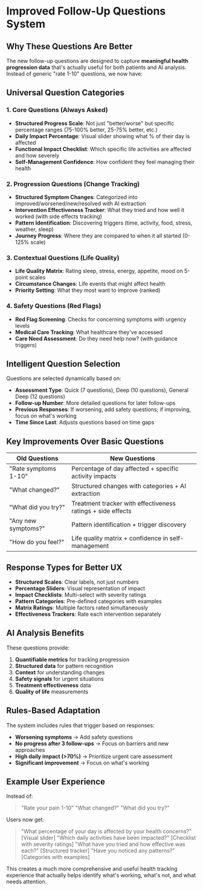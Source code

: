 # Improved Follow-Up Questions System

## Why These Questions Are Better

The new follow-up questions are designed to capture **meaningful health progression data** that's actually useful for both patients and AI analysis. Instead of generic "rate 1-10" questions, we now have:

## Universal Question Categories

### 1. **Core Questions (Always Asked)**
- **Structured Progress Scale**: Not just "better/worse" but specific percentage ranges (75-100% better, 25-75% better, etc.)
- **Daily Impact Percentage**: Visual slider showing what % of their day is affected
- **Functional Impact Checklist**: Which specific life activities are affected and how severely
- **Self-Management Confidence**: How confident they feel managing their health

### 2. **Progression Questions (Change Tracking)**
- **Structured Symptom Changes**: Categorized into improved/worsened/new/resolved with AI extraction
- **Intervention Effectiveness Tracker**: What they tried and how well it worked (with side effects tracking)
- **Pattern Identification**: Discovering triggers (time, activity, food, stress, weather, sleep)
- **Journey Progress**: Where they are compared to when it all started (0-125% scale)

### 3. **Contextual Questions (Life Quality)**
- **Life Quality Matrix**: Rating sleep, stress, energy, appetite, mood on 5-point scales
- **Circumstance Changes**: Life events that might affect health
- **Priority Setting**: What they most want to improve (ranked)

### 4. **Safety Questions (Red Flags)**
- **Red Flag Screening**: Checks for concerning symptoms with urgency levels
- **Medical Care Tracking**: What healthcare they've accessed
- **Care Need Assessment**: Do they need help now? (with guidance triggers)

## Intelligent Question Selection

Questions are selected dynamically based on:
- **Assessment Type**: Quick (7 questions), Deep (10 questions), General Deep (12 questions)
- **Follow-up Number**: More detailed questions for later follow-ups
- **Previous Responses**: If worsening, add safety questions; if improving, focus on what's working
- **Time Since Last**: Adjusts questions based on time gaps

## Key Improvements Over Basic Questions

| Old Questions | New Questions |
|--------------|---------------|
| "Rate symptoms 1-10" | Percentage of day affected + specific activity impacts |
| "What changed?" | Structured changes with categories + AI extraction |
| "What did you try?" | Treatment tracker with effectiveness ratings + side effects |
| "Any new symptoms?" | Pattern identification + trigger discovery |
| "How do you feel?" | Life quality matrix + confidence in self-management |

## Response Types for Better UX

- **Structured Scales**: Clear labels, not just numbers
- **Percentage Sliders**: Visual representation of impact
- **Impact Checklists**: Multi-select with severity ratings
- **Pattern Categories**: Pre-defined categories with examples
- **Matrix Ratings**: Multiple factors rated simultaneously
- **Effectiveness Trackers**: Rate each intervention separately

## AI Analysis Benefits

These questions provide:
1. **Quantifiable metrics** for tracking progression
2. **Structured data** for pattern recognition
3. **Context** for understanding changes
4. **Safety signals** for urgent situations
5. **Treatment effectiveness** data
6. **Quality of life** measurements

## Rules-Based Adaptation

The system includes rules that trigger based on responses:
- **Worsening symptoms** → Add safety questions
- **No progress after 3 follow-ups** → Focus on barriers and new approaches
- **High daily impact (>70%)** → Prioritize urgent care assessment
- **Significant improvement** → Focus on what's working

## Example User Experience

Instead of:
> "Rate your pain 1-10"
> "What changed?"
> "What did you try?"

Users now get:
> "What percentage of your day is affected by your health concerns?" [Visual slider]
> "Which daily activities have been impacted?" [Checklist with severity ratings]
> "What have you tried and how effective was each?" [Structured tracker]
> "Have you noticed any patterns?" [Categories with examples]

This creates a much more comprehensive and useful health tracking experience that actually helps identify what's working, what's not, and what needs attention.